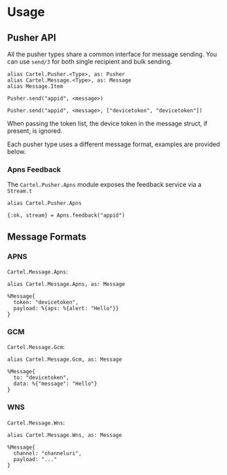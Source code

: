 # Usage

## Pusher API

All the pusher types share a common interface for message sending.
You can use `send/3` for both single recipient and bulk sending.

    alias Cartel.Pusher.<Type>, as: Pusher
    alias Cartel.Message.<Type>, as: Message
    alias Message.Item

    Pusher.send("appid", <message>)

    Pusher.send("appid", <message>, ["devicetoken", "devicetoken"])

When passing the token list, the device token in the message struct, if present,
is ignored.

Each pusher type uses a different message format, examples are provided below.

### Apns Feedback

The `Cartel.Pusher.Apns` module exposes the feedback service via a `Stream.t`

    alias Cartel.Pusher.Apns

    {:ok, stream} = Apns.feedback("appid")


## Message Formats


### APNS

`Cartel.Message.Apns`:

    alias Cartel.Message.Apns, as: Message

    %Message{
      token: "devicetoken",
      payload: %{aps: %{alert: "Hello"}}
    }

### GCM

`Cartel.Message.Gcm`:

    alias Cartel.Message.Gcm, as: Message

    %Message{
      to: "devicetoken",
      data: %{"message": "Hello"}
    }

### WNS

`Cartel.Message.Wns`:

    alias Cartel.Message.Wns, as: Message

    %Message{
      channel: "channeluri",
      payload: "..."
    }
